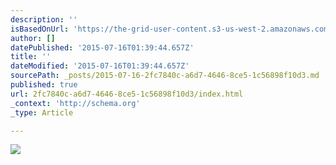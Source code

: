 ```yaml
---
description: ''
isBasedOnUrl: 'https://the-grid-user-content.s3-us-west-2.amazonaws.com/8a633b51-eb10-4367-8fe9-360c79fd9ef7.jpg'
author: []
datePublished: '2015-07-16T01:39:44.657Z'
title: ''
dateModified: '2015-07-16T01:39:44.657Z'
sourcePath: _posts/2015-07-16-2fc7840c-a6d7-4646-8ce5-1c56898f10d3.md
published: true
url: 2fc7840c-a6d7-4646-8ce5-1c56898f10d3/index.html
_context: 'http://schema.org'
_type: Article

---
```

![](https://the-grid-user-content.s3-us-west-2.amazonaws.com/8a633b51-eb10-4367-8fe9-360c79fd9ef7.jpg)